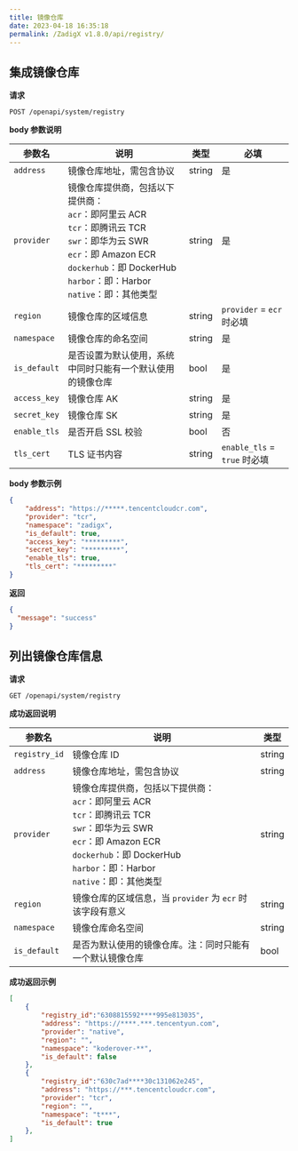 ```yaml
---
title: 镜像仓库
date: 2023-04-18 16:35:18
permalink: /ZadigX v1.8.0/api/registry/
---
```


## 集成镜像仓库

**请求**

```
POST /openapi/system/registry
```

**body 参数说明**

|参数名|说明|类型|必填|
|----------------|-------------------|---|---|
|`address`  |镜像仓库地址，需包含协议|string|是|
|`provider` |镜像仓库提供商，包括以下提供商：<br>`acr`：即阿里云 ACR<br>`tcr`：即腾讯云 TCR<br>`swr`：即华为云 SWR<br>`ecr`：即 Amazon ECR<br>`dockerhub`：即 DockerHub<br>`harbor`：即：Harbor<br>`native`：即：其他类型| string|是|
|`region`   |镜像仓库的区域信息| string|`provider` = `ecr` 时必填|
|`namespace` |镜像仓库的命名空间| string|是|
|`is_default` |是否设置为默认使用，系统中同时只能有一个默认使用的镜像仓库| bool|是|
|`access_key` |镜像仓库 AK| string|是|
|`secret_key` |镜像仓库 SK| string |是|
|`enable_tls` |是否开启 SSL 校验| bool|否|
|`tls_cert` |TLS 证书内容| string|`enable_tls` = `true` 时必填|

**body 参数示例**

``` json
{
    "address": "https://*****.tencentcloudcr.com",
    "provider": "tcr",
    "namespace": "zadigx",
    "is_default": true,
    "access_key": "*********",
    "secret_key": "*********",
    "enable_tls": true,
    "tls_cert": "*********"
}
```

**返回**

```json
{
  "message": "success"
}
```



## 列出镜像仓库信息

**请求**

```
GET /openapi/system/registry
```

**成功返回说明**

| 参数名        | 说明                                                         | 类型   |
| ------------- | ------------------------------------------------------------ | ------ |
| `registry_id` | 镜像仓库 ID                                                  | string |
| `address`     | 镜像仓库地址，需包含协议                                     | string |
| `provider`    | 镜像仓库提供商，包括以下提供商：<br/>`acr`：即阿里云 ACR<br/>`tcr`：即腾讯云 TCR<br/>`swr`：即华为云 SWR<br/>`ecr`：即 Amazon ECR<br/>`dockerhub`：即 DockerHub<br/>`harbor`：即：Harbor<br/>`native`：即：其他类型 | string |
| `region`      | 镜像仓库的区域信息，当 `provider` 为 `ecr` 时该字段有意义    | string |
| `namespace`   | 镜像仓库命名空间                                             | string |
| `is_default`  | 是否为默认使用的镜像仓库。注：同时只能有一个默认镜像仓库     | bool   |

**成功返回示例**

```json
[
    {
        "registry_id":"6308815592****995e813035",
        "address": "https://****.***.tencentyun.com",
        "provider": "native",
        "region": "",
        "namespace": "koderover-**",
        "is_default": false
    },
    {
        "registry_id":"630c7ad****30c131062e245",
        "address": "https://***.tencentcloudcr.com",
        "provider": "tcr",
        "region": "",
        "namespace": "t***",
        "is_default": true
    },
]
```

